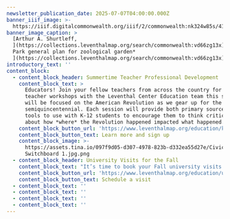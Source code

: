 ```yaml
---
newsletter_publication_date: 2025-07-07T04:00:00.000Z
banner_iiif_image: >-
  https://iiif.digitalcommonwealth.org/iiif/2/commonwealth:nk324w85s/416,363,6552,2723/1200,/0/default.jpg
banner_image_caption: >
  [Arthur A. Shurtleff,
  ](https://collections.leventhalmap.org/search/commonwealth:vd66zg13x)[*Franklin
  Park general plan for zoological garden*
  ](https://collections.leventhalmap.org/search/commonwealth:vd66zg13x)[(1925)](https://collections.leventhalmap.org/search/commonwealth:vd66zg13x)
introductory_text: ''
content_block:
  - content_block_header: Summertime Teacher Professional Development
    content_block_text: >
      Educators! Join your fellow teachers from across the country for virtual
      teacher workshops with the Leventhal Center Education team this summer. We
      will be focused on the American Revolution as we gear up for the
      semiquincentennial. Each session will provide both primary sources and
      tools to use with K-12 students to encourage them to think critically
      about how *where* the Revolution happened impacted what happened.
    content_block_button_url: 'https://www.leventhalmap.org/education/k12/professional-development/'
    content_block_button_text: Learn more and sign up
    content_block_image: >-
      https://assets.tina.io/097f9d05-d307-4978-823b-d332ea55d27e/Civic
      Switchboard 1.jpg.png
  - content_block_header: University Visits for the Fall
    content_block_text: "It’s time to book your Fall university visits to the LMEC!\n\nWe welcome university classes to visit our collections and exhibition, either through an in-person trip to the Central Library in Copley Square or via a remote visit. We offer\_**broad overview lessons**\_on historical geography, critical cartography, Boston history, and research in the map collections, as well as\_**thematically-focused discussions**\_of specific groups of objects or exhibition topics. We also offer\_**instruction in digital methods**\_for geography and cartography.\n"
    content_block_button_url: 'https://www.leventhalmap.org/education/university/'
    content_block_button_text: Schedule a visit
  - content_block_text: ''
  - content_block_text: ''
  - content_block_text: ''
  - content_block_text: ''
---
```


